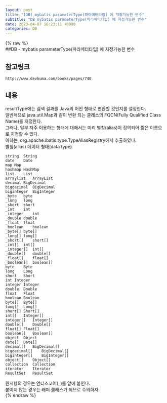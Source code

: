 ```yaml
---  
layout: post  
title: "[DB] mybatis parameterType(파라메터타입) 에 지정가능한 변수"  
subtitle: "DB mybatis parameterType(파라메터타입) 에 지정가능한 변수"  
date: 2023-04-07 16:23:11 +0900  
categories: DB  
---  
```

{% raw %}  
##DB - mybatis parameterType(파라메터타입) 에 지정가능한 변수  
  
## 참고링크  
	http://www.devkuma.com/books/pages/740  
  
## 내용  
  
resultType에는 검색 결과를 Java의 어떤 형태로 변환할 것인지를 설정한다.  
일반적으로 java.util.Map과 같이 변환 되는 클래스의 FQCN(Fully Qualified Class Name)를 지정한다.  
그러나, 일부 자주 이용하는 형태에 대해서는 미리 별칭(alias)이 정의되어 짧은 이름으로 지정할 수 있다.  
이하는, org.apache.ibatis.type.TypeAliasRegistry에서 추출하였다.  
별칭(alias)	데이터 형태(data type)  
  
	string	String  
	date	Date  
	map	Map  
	hashmap	HashMap  
	list	List  
	arraylist	ArrayList  
	decimal	BigDecimal  
	bigdecimal	BigDecimal  
	biginteger	BigInteger  
	_byte	byte  
	_long	long  
	_short	short  
	_int	int  
	_integer	int  
	_double	double  
	_float	float  
	_boolean	boolean  
	_byte[]	byte[]  
	_long[]	long[]  
	_short[]	short[]  
	_int[]	int[]  
	_integer[]	int[]  
	_double[]	double[]  
	_float[]	float[]  
	_boolean[]	boolean[]  
	byte	Byte  
	long	Long  
	short	Short  
	int	Integer  
	integer	Integer  
	double	Double  
	float	Float  
	boolean	Boolean  
	byte[]	Byte[]  
	long[]	Long[]  
	short[]	Short[]  
	int[]	Integer[]  
	integer[]	Integer[]  
	double[]	Double[]  
	float[]	Float[]  
	boolean[]	Boolean[]  
	object	Object  
	date[]	Date[]  
	decimal[]	BigDecimal[]  
	bigdecimal[]	BigDecimal[]  
	biginteger[]	BigInteger[]  
	object[]	Object[]  
	collection	Collection  
	iterator	Iterator  
	ResultSet	ResultSet  
  
원시형의 경우는 언더스코어(_)를 앞에 붙인다.  
붙이지 않는 경우는 래퍼 클래스가 되므로 주의하자.                                                                                                                                                                                                                                                                                                                                                                                                                                                                                                                                                                                                                                                                                                                                                                                                                                                                                                                                                                                                                                                                                                                                                                                                                                       
{% endraw %}